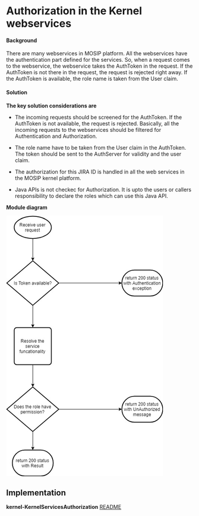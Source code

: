 ﻿# Authorization in the Kernel webservices

#### Background

There are many webservices in MOSIP platform. All the webservices have the authentication part defined for the services. So, when a request comes to the webservice, the webservice takes the AuthToken in the request. If the AuthToken is not there in the request, the request is rejected right away. If the AuthToken is available, the role name is taken from the User claim. 

#### Solution



**The key solution considerations are**


- The incoming requests should be screened for the AuthToken. If the AuthToken is not available, the request is rejected. Basically, all the incoming requests to the webservices should be filtered for Authentication and Authorization. 

- The role name have to be taken from the User claim in the AuthToken. The token should be sent to the AuthServer for validity and the user claim. 

- The authorization for this JIRA ID is handled in all the web services in the MOSIP kernel platform. 

- Java APIs is not checkec for Authorization. It is upto the users or callers responsibility to declare the roles which can use this Java API. 


**Module diagram**



![Module Diagram](_images/KernelServicesAuthorization.jpg)



## Implementation


**kernel-KernelServicesAuthorization** [README](../../kernel/KernelServicesAuthorization/README.md)
